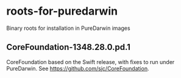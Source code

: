 # roots-for-puredarwin
Binary roots for installation in PureDarwin images

## CoreFoundation-1348.28.0.pd.1

CoreFoundation based on the Swift release, with fixes to run under PureDarwin. See https://github.com/sjc/CoreFoundation.
